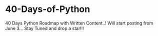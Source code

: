 # 40-Days-of-Python
40 Days Python Roadmap with Written Content..!
Will start posting from June 3... Stay Tuned and drop a star!!!
